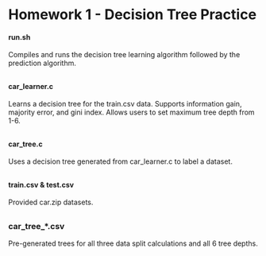 # Homework 1 - Decision Tree Practice
#### run.sh
Compiles and runs the decision tree learning algorithm followed by the prediction algorithm.
##
#### car_learner.c 
Learns a decision tree for the train.csv data. Supports information gain, majority error, and gini index. Allows users to set maximum tree depth from 1-6.
##
#### car_tree.c
Uses a decision tree generated from car_learner.c to label a dataset.
##
#### train.csv & test.csv
Provided car.zip datasets.
##
### car_tree_*.csv
Pre-generated trees for all three data split calculations and all 6 tree depths.
##




